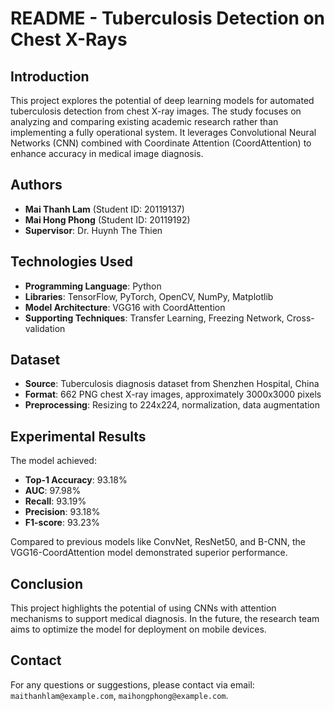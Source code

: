 # README - Tuberculosis Detection on Chest X-Rays

## Introduction
This project explores the potential of deep learning models for automated tuberculosis detection from chest X-ray images. The study focuses on analyzing and comparing existing academic research rather than implementing a fully operational system. It leverages Convolutional Neural Networks (CNN) combined with Coordinate Attention (CoordAttention) to enhance accuracy in medical image diagnosis.

## Authors
- **Mai Thanh Lam** (Student ID: 20119137)
- **Mai Hong Phong** (Student ID: 20119192)
- **Supervisor**: Dr. Huynh The Thien

## Technologies Used
- **Programming Language**: Python
- **Libraries**: TensorFlow, PyTorch, OpenCV, NumPy, Matplotlib
- **Model Architecture**: VGG16 with CoordAttention
- **Supporting Techniques**: Transfer Learning, Freezing Network, Cross-validation

## Dataset
- **Source**: Tuberculosis diagnosis dataset from Shenzhen Hospital, China
- **Format**: 662 PNG chest X-ray images, approximately 3000x3000 pixels
- **Preprocessing**: Resizing to 224x224, normalization, data augmentation

## Experimental Results
The model achieved:
- **Top-1 Accuracy**: 93.18%
- **AUC**: 97.98%
- **Recall**: 93.19%
- **Precision**: 93.18%
- **F1-score**: 93.23%

Compared to previous models like ConvNet, ResNet50, and B-CNN, the VGG16-CoordAttention model demonstrated superior performance.

## Conclusion
This project highlights the potential of using CNNs with attention mechanisms to support medical diagnosis. In the future, the research team aims to optimize the model for deployment on mobile devices.

## Contact
For any questions or suggestions, please contact via email: `maithanhlam@example.com`, `maihongphong@example.com`.
